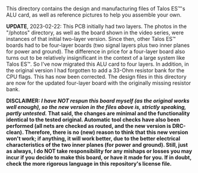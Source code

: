 This directory contains the design and manufacturing files of Talos ES™'s ALU card, as well as reference pictures to help you assemble your own.<br>
<p>
<b>UPDATE</b>, 2023-02-22: This PCB initially had two layers. The photos in the "/photos" directory, as well as the board shown in the video series, were instances of that initial two-layer version. Since then, other Talos ES™ boards had to be four-layer boards (two signal layers plus two inner planes for power and ground). The difference in price for a four-layer board also turns out to be relatively insignificant in the context of a large system like Talos ES™. So I've now migrated this ALU card to four layers. In addition, in the original version I had forgotten to add a 33-Ohm resistor bank for the CPU flags. This has now been corrected. The design files in this directory are now for the updated four-layer board with the originally missing resistor bank.<br>
<p>
<b>DISCLAIMER<b>: <i>I have NOT respun this board myself (as the original works well enough), so the new version in the files above is, strictly speaking, partly untested.</i> That said, the changes are minimal and the functionality identical to the tested original. Automatic tool checks have also been performed (all nets are checked as routed, and the new version is DRC-clean). Therefore, there is no (new) reason to think that this new version won't work; if anything, it will work better, due to the better electrical characteristics of the two inner planes (for power and ground). Still, just as always, I do NOT take responsibility for any mishaps or losses you may incur if you decide to make this board, or have it made for you. If in doubt, check the more rigorous language in this repository's license file.
